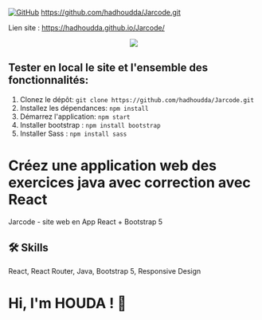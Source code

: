 [![GitHub](https://badgen.net/badge/icon/github?icon=github&label)](https://github.com) https://github.com/hadhoudda/Jarcode.git

Lien site : https://hadhoudda.github.io/Jarcode/

<p align="center">
  <img src="Profil-java.webp">
</p>

## Tester en local le site et l'ensemble des fonctionnalités:

1. Clonez le dépôt: `git clone https://github.com/hadhoudda/Jarcode.git`
2. Installez les dépendances: `npm install`
3. Démarrez l'application: `npm start`
4. Installer bootstrap : `npm install bootstrap`
5. Installer Sass : `npm install sass`

# Créez une application web des exercices java avec correction avec React

Jarcode - site web en App React + Bootstrap 5


## 🛠 Skills

React, React Router, Java, Bootstrap 5, Responsive Design

# Hi, I'm HOUDA ! 👋